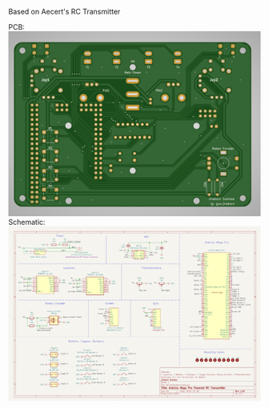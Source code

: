 Based on Aecert's RC Transmitter

PCB: 
![PCB](assets/PCB-screenshot.png)
Schematic:
![PCB-Schematic](assets/PCB-Schematic.png)
